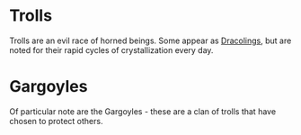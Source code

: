 # Trolls

Trolls are an evil race of horned beings. Some appear as [Dracolings][], but
are noted for their rapid cycles of crystallization every day.

# Gargoyles

Of particular note are the Gargoyles - these are a clan of trolls that have
chosen to protect others.

[Dracolings]: ./Dracolings.md
